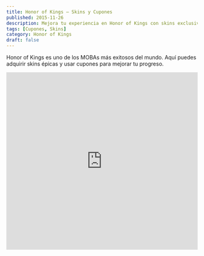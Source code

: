 ```yaml
---
title: Honor of Kings – Skins y Cupones
published: 2015-11-26
description: Mejora tu experiencia en Honor of Kings con skins exclusivas y cupones especiales.
tags: [Cupones, Skins]
category: Honor of Kings
draft: false
---
```


Honor of Kings es uno de los MOBAs más exitosos del mundo. Aquí puedes adquirir skins épicas y usar cupones para mejorar tu progreso.

<iframe width="100%" height="468" src="https://www.youtube.com/embed/SCv98EByi2Q" title="Honor of Kings Trailer" frameborder="0" allowfullscreen></iframe>
